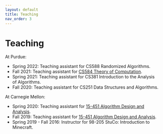 ```yaml
---
layout: default
title: Teaching
nav_order: 3
---
```


# Teaching

At Purdue:
- Spring 2022: Teaching assistant for CS588 Randomized Algorithms.
- Fall 2021: Teaching assistant for [CS584 Theory of Computation](https://www.cs.purdue.edu/homes/egrigore/CS584FT21/).
- Spring 2021: Teaching assistant for CS381 Introduction to the Analysis of Algorithms.
- Fall 2020: Teaching assistant for CS251 Data Structures and Algorithms.

At Carnegie Mellon:
- Spring 2020: Teaching assistant for [15-451 Algorithm Design and Analysis](https://www.cs.cmu.edu/~15451-s20/index.html).
- Fall 2019: Teaching assistant for [15-451 Algorithm Design and Analysis](https://www.cs.cmu.edu/~15451-f19/index.html).
- Spring 2019 - Fall 2016: Instructor for 98-205 StuCo: Introduction to Minecraft.